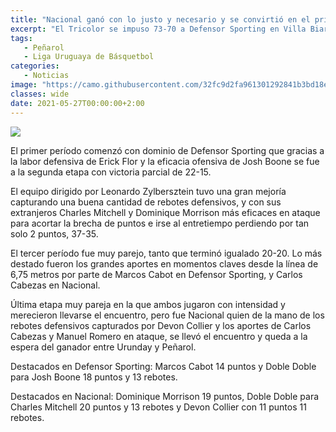 ```yaml
---
title: "Nacional ganó con lo justo y necesario y se convirtió en el primer semifinalista"
excerpt: "El Tricolor se impuso 73-70 a Defensor Sporting en Villa Biarritz y espera en semifinales al ganador de la serie entre Urunday (1) – (0) Peñarol."
tags:
   - Peñarol
   - Liga Uruguaya de Básquetbol
categories:
   - Noticias
image: "https://camo.githubusercontent.com/32fc9d2fa961301292841b3bd18e879180338ea173c6c915452d14dfc3ba287a/68747470733a2f2f7777772e72657075626c6963612e636f6d2e75792f77702d636f6e74656e742f75706c6f6164732f323032312f30352f426173717565742d322e6a7067"
classes: wide
date: 2021-05-27T00:00:00+2:00
---
```



<img src="https://camo.githubusercontent.com/32fc9d2fa961301292841b3bd18e879180338ea173c6c915452d14dfc3ba287a/68747470733a2f2f7777772e72657075626c6963612e636f6d2e75792f77702d636f6e74656e742f75706c6f6164732f323032312f30352f426173717565742d322e6a7067">


El primer período comenzó con dominio de Defensor Sporting que gracias a la labor defensiva de Erick Flor y la eficacia ofensiva de Josh Boone se fue a la segunda etapa con victoria parcial de 22-15.


El equipo dirigido por Leonardo Zylbersztein tuvo una gran mejoría capturando una buena cantidad de rebotes defensivos, y con sus extranjeros Charles Mitchell y Dominique Morrison más eficaces en ataque para acortar la brecha de puntos e irse al entretiempo perdiendo por tan solo 2 puntos, 37-35.


El tercer período fue muy parejo, tanto que terminó igualado 20-20. Lo más destado fueron los grandes aportes en momentos claves desde la línea de 6,75 metros por parte de Marcos Cabot en Defensor Sporting, y Carlos Cabezas en Nacional.


Última etapa muy pareja en la que ambos jugaron con intensidad y merecieron llevarse el encuentro, pero fue Nacional quien de la mano de los rebotes defensivos capturados por Devon Collier y los aportes de Carlos Cabezas y Manuel Romero en ataque, se llevó el encuentro y queda a la espera del ganador entre Urunday y Peñarol.


Destacados en Defensor Sporting: Marcos Cabot 14 puntos y Doble Doble para Josh Boone 18 puntos y 13 rebotes.


Destacados en Nacional: Dominique Morrison 19 puntos, Doble Doble para Charles Mitchell 20 puntos y 13 rebotes y Devon Collier con 11 puntos 11 rebotes.


